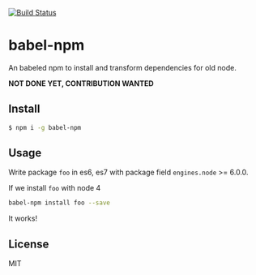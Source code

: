 [![Build Status](https://travis-ci.org/kaelzhang/babel-npm.svg?branch=master)](https://travis-ci.org/kaelzhang/babel-npm)
<!-- optional appveyor tst
[![Windows Build Status](https://ci.appveyor.com/api/projects/status/github/kaelzhang/babel-npm?branch=master&svg=true)](https://ci.appveyor.com/project/kaelzhang/babel-npm)
-->
<!-- optional npm version
[![NPM version](https://badge.fury.io/js/babel-npm.svg)](http://badge.fury.io/js/babel-npm)
-->
<!-- optional npm downloads
[![npm module downloads per month](http://img.shields.io/npm/dm/babel-npm.svg)](https://www.npmjs.org/package/babel-npm)
-->
<!-- optional dependency status
[![Dependency Status](https://david-dm.org/kaelzhang/babel-npm.svg)](https://david-dm.org/kaelzhang/babel-npm)
-->

# babel-npm

An babeled npm to install and transform dependencies for old node.

**NOT DONE YET, CONTRIBUTION WANTED**

## Install

```sh
$ npm i -g babel-npm
```

## Usage

Write package `foo` in es6, es7 with package field `engines.node` >= 6.0.0.

If we install `foo` with node 4

```sh
babel-npm install foo --save
```

It works!

## License

MIT
